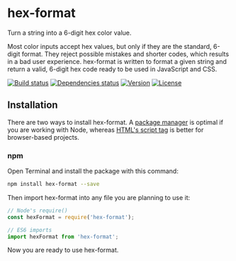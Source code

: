 # hex-format

Turn a string into a 6-digit hex color value.

Most color inputs accept hex values, but only if they are the standard, 6-digit format. They reject possible mistakes and shorter codes, which results in a bad user experience. hex-format is written to format a given string and return a valid, 6-digit hex code ready to be used in JavaScript and CSS.

[![Build status](https://travis-ci.org/nil/hex-format.svg?branch=master)](https://travis-ci.org/nil/hex-format)
[![Dependencies status](https://img.shields.io/david/dev/nil/hex-format.svg)](https://david-dm.org/nil/hex-format)
[![Version](https://img.shields.io/npm/v/hex-format.svg)](https://www.npmjs.com/package/hex-format)
[![License](https://img.shields.io/npm/l/hex-format.svg)](https://github.com/nil/hex-format/blob/master/LICENSE)

## Installation

There are two ways to install hex-format. A [package manager](#npm) is optimal if you are working with Node, whereas [HTML's script tag](#script-tag) is better for browser-based projects.

### npm

Open Terminal and install the package with this command:

```sh
npm install hex-format --save
```

Then import hex-format into any file you are planning to use it:

```js
// Node's require()
const hexFormat = require('hex-format');

// ES6 imports
import hexFormat from 'hex-format';
```

Now you are ready to use hex-format.

### <script> tag

Include the following code in your HTML file, replacing the path with the actual path to the JavaScript file:

```html
<script src="path/to/hex-format.js"></script>
```

hex-format's source code is available [uncompressed](https://raw.githubusercontent.com/nil/hex-format/master/src/index.js), [minified](https://raw.githubusercontent.com/nil/hex-format/master/src/index.min.js) and on [unpkg](https://unpkg.com/hex-format).

## Usage

From now on, you can use `hexFormat(value)`:

```js
hexFormat('154') //=> #115544
hexFormat('#a9') //=> #A9A9A9
```

## About

### Contributing

If you find any issue, have troubles figuring out something or want to suggest a change, please [open an issue](https://github.com/nil/hex-format/issues/new) or [make a pull request](https://github.com/nil/hex-format/compare).
</details>

### Tests
To run the tests, first install the dev dependencies and then run the `test` command:

```sh
npm install -d && npm test
```

### License
© 2018 [Nil Vila](https://twitter.com/nilvilam). Released under the [MIT License](https://github.com/nil/hex-format/blob/master/LICENSE).
